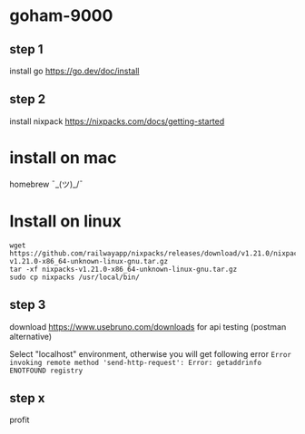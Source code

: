 # goham-9000

## step 1
install go https://go.dev/doc/install

## step 2
install nixpack https://nixpacks.com/docs/getting-started

# install on mac
homebrew ¯\_(ツ)_/¯

# Install on linux
```
wget https://github.com/railwayapp/nixpacks/releases/download/v1.21.0/nixpacks-v1.21.0-x86_64-unknown-linux-gnu.tar.gz
tar -xf nixpacks-v1.21.0-x86_64-unknown-linux-gnu.tar.gz
sudo cp nixpacks /usr/local/bin/
```

## step 3 

download https://www.usebruno.com/downloads
for api testing (postman alternative)

Select "localhost" environment, otherwise you will get following error 
`Error invoking remote method 'send-http-request': Error: getaddrinfo ENOTFOUND registry`

## step x
profit
